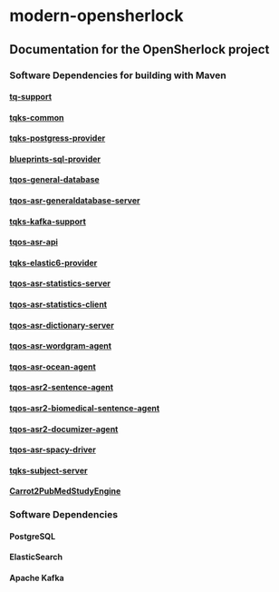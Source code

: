 # modern-opensherlock

## Documentation for the OpenSherlock project

### Software Dependencies for building with Maven
#### [tq-support](https://github.com/KnowledgeGarden/modern-opensherlock/wiki/tq-support)

#### [tqks-common](https://github.com/KnowledgeGarden/modern-opensherlock/wiki/tqks-common)

#### [tqks-postgress-provider](https://github.com/KnowledgeGarden/modern-opensherlock/wiki/tqks-postgress-provider)

#### [blueprints-sql-provider](https://github.com/KnowledgeGarden/modern-opensherlock/wiki/blueprints-sql-provider)

#### [tqos-general-database](https://github.com/KnowledgeGarden/modern-opensherlock/wiki/tqos-general-database)

#### [tqos-asr-generaldatabase-server](https://github.com/KnowledgeGarden/modern-opensherlock/wiki/tqos-asr-generaldatabase-server)

#### [tqks-kafka-support](https://github.com/KnowledgeGarden/modern-opensherlock/wiki/tqks-kafka-support)

#### [tqos-asr-api](https://github.com/KnowledgeGarden/modern-opensherlock/wiki/tqos-asr-api)

#### [tqks-elastic6-provider](https://github.com/KnowledgeGarden/modern-opensherlock/wiki/tqks-elastic6-provider)

#### [tqos-asr-statistics-server](https://github.com/KnowledgeGarden/modern-opensherlock/wiki/tqos-asr-statistics-server)


#### [tqos-asr-statistics-client](https://github.com/KnowledgeGarden/modern-opensherlock/wiki/tqos-asr-statistics-client)
#### [tqos-asr-dictionary-server](https://github.com/KnowledgeGarden/modern-opensherlock/wiki/tqos-asr-dictionary-server)

#### [tqos-asr-wordgram-agent](https://github.com/KnowledgeGarden/modern-opensherlock/wiki/tqos-asr-wordgram-agent)

#### [tqos-asr-ocean-agent](https://github.com/KnowledgeGarden/modern-opensherlock/wiki/tqos-asr-ocean-agent)

#### [tqos-asr2-sentence-agent](https://github.com/KnowledgeGarden/modern-opensherlock/wiki/tqos-asr2-sentence-agent)

#### [tqos-asr2-biomedical-sentence-agent](https://github.com/KnowledgeGarden/modern-opensherlock/wiki/tqos-asr2-biomedical-sentence-agent)

#### [tqos-asr2-documizer-agent](https://github.com/KnowledgeGarden/modern-opensherlock/wiki/tqos-asr2-documizer-agent)

#### [tqos-asr-spacy-driver](https://github.com/KnowledgeGarden/modern-opensherlock/wiki/tqos-asr-spacy-driver)


#### [tqks-subject-server](https://github.com/KnowledgeGarden/modern-opensherlock/wiki/tqks-subject-server)

#### [Carrot2PubMedStudyEngine](https://github.com/KnowledgeGarden/modern-opensherlock/wiki/Carrot2PubMedStudyEngine)


### Software Dependencies
#### PostgreSQL
#### ElasticSearch

#### Apache Kafka


